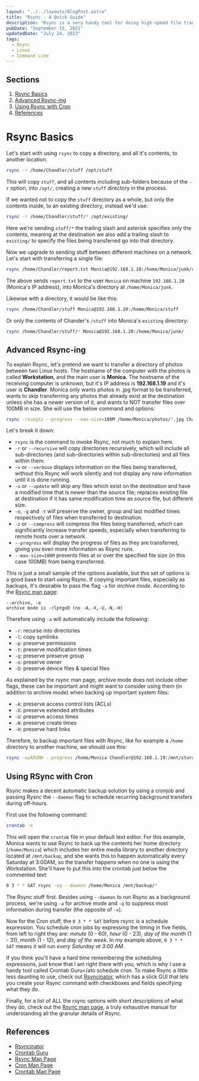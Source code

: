 ```yaml
---
layout: "../../layouts/BlogPost.astro"
title: "Rsync - A Quick Guide"
description: "Rsync is a very handy tool for doing high-speed file transfers between Linux hosts over a local network or remote hosts on the internet, such as EC2 instances on Amazon Web Services. You can pass options to Rsync to do things like recursive transfer (all files and sub-directories within the source directory are also transferred), ignore existing or newer files at the destination, and more."
pubDate: "September 15, 2021"
updatedDate: "July 24, 2023"
tags:
  - Rsync
  - Linux
  - Command Line
---
```


## Sections

1. [Rsync Basics](#basic)
2. [Advanced Rsync-ing](#advanced)
3. [Using Rsync with Cron](#cron)
4. [References](#ref)

<div id='basic'/>

# Rsync Basics

Let's start with using `rsync` to copy a directory, and all it's contents, to another location.

```bash
rsync -r /home/Chandler/stuff /opt/stuff
```

This will copy `stuff`, and all contents including sub-folders because of the `-r` option, into `/opt/`, creating a new `stuff` directory in the process.

If we wanted not to copy the `stuff` directory as a whole, but only the contents inside, to an existing directory, instead we'd use:

```bash
rsync -r /home/Chandler/stuff/* /opt/existing/
```

Here we're sending `stuff/*` the trailing slash and asterisk specifies only the contents, meaning at the destination we also add a trailing slash to `existing/` to specify the files being transferred go into that directory.

Now we upgrade to sending stuff between different machines on a network. Let's start with transferring a single file:

```bash
rsync /home/Chandler/report.txt Monica@192.168.1.20:/home/Monica/junk/report.txt
```

The above sends `report.txt` to the user `Monica` on machine `192.168.1.20` (Monica's IP address), into Monica's directory at `/home/Monica/junk`.

Likewise with a directory, it would be like this:

```bash
rsync /home/Chandler/stuff Monica@192.168.1.20:/home/Monica/stuff
```

Or only the contents of Chander's `/stuff` into Monica's `existing` directory:

```bash
rsync /home/Chandler/stuff/* Monica@192.168.1.20:/home/Monica/junk/
```

<div id='advanced'/>

## Advanced Rsync-ing

To explain Rsync, let's pretend we want to transfer a directory of photos between two Linux hosts. The hostname of the computer with the photos is called **Workstation**, and the main user is **Monica**. The hostname of the receiving computer is unknown, but it's IP address is **192.168.1.19** and it's user is **Chandler**. Monica only wants photos in .jpg format to be transferred, wants to skip transferring any photos that already exist at the destination unless she has a newer version of it, and wants to NOT transfer files over 100MB in size. She will use the below command and options:

```bash
rsync -rvuogtz --progress --max-size=100M /home/Monica/photos/*.jpg Chandler@192.168.1.19:/mnt/storage/photos/
```

Let's break it down:

- `rsync` is the command to invoke Rsync, not much to explain here.
- `-r` or `--recursive` will copy directories recursively, which will include all sub-directories (and sub-directories within sub-directories) and all files within them.
- `-v` or `--verbose` displays information on the files being transferred, without this Rsync will work silently and not display any new information until it is done running.
- `-u` or `--update` will skip any files which exist on the destination and have a modified time that is newer than the source file; replaces existing file at destination if it has same modification time as source file, but different size.
- `-o`, `-g` and `-t` will preserve the owner, group and last modified times respectively of files when transferred to destination.
- `-z` or `--compress` will compress the files being transferred, which can significantly increase transfer speeds, especially when transferring to remote hosts over a network.
- `--progress` will display the progress of files as they are transferred, giving you even more information as Rsync runs.
- `--max-size=100M` prevents files at or over the specified file size (in this case 100MB) from being transferred.

This is just a small sample of the options available, but this set of options is a good base to start using Rsync. If copying important files, especially as backups, it's desirable to pass the flag `-a` for _archive mode_. According to the <a href="hhttps://download.samba.org/pub/rsync/rsync.1#opt--archive" target="_blank">Rsync man page</a>:

```
--archive, -a
archive mode is -rlptgoD (no -A,-X,-U,-N,-H)
```

Therefore using `-a` will automatically include the following:

- `-r`: recurse into directories
- `-l`: copy symlinks
- `-p`: preserve permissions
- `-t`: preserve modification times
- `-g`: preserve preserve group
- `-o`: preserve owner
- `-D`: preserve device files & special files

As explained by the rsync man page, archive mode does not include other flags, these can be important and might want to consider using them (in addition to archive mode) when backing up important system files:

- `-A`: preserve access control lists (ACLs)
- `-X`: preserve extended attributes
- `-U`: preserve access times
- `-N`: preserve create times
- `-H`: preserve hard links

Therefore, to backup important files with Rsync, like for example a `/home` directory to another machine, we should use this:

```bash
rsync -azAXUNH --progress /home/Monica Chandler@192.168.1.19:/mnt/storage/backups
```

<div id='cron'/>

## Using RSync with Cron

Rsync makes a decent automatic backup solution by using a cronjob and passing Rysnc the `--daemon` flag to schedule recurring background transfers during off-hours.

First use the following command:

```bash
crontab -e
```

This will open the `crontab` file in your default text editor. For this example, Monica wants to use Rsync to back up the contents her home directory (`/home/Monica`) which includes her entire media library to another directory located at `/mnt/backup`, and she wants this to happen automatically every Saturday at 3:00AM, so the transfer happens when no one is using the Workstation. She'll have to put this into the crontab just below the commented text:

```bash
0 3 * * SAT rsync -aq --daemon /home/Monica /mnt/backup/*
```

The Rsync stuff first. Besides using `--daemon` to run Rsync as a background process, we're using `-a` for archive mode and `-q` to suppress most information during transfer (the opposite of `-v`).

Now for the Cron stuff, the `0 3 * * SAT` before rsync is a schedule expression. You schedule cron jobs by expressing the timing in five fields, from left to right they are: _minute_ (0 - 60), _hour_ (0 - 23), _day of the month_ (1 - 31), _month_ (1 - 12), and _day of the week_. In my example above, `0 3 * * SAT` means it will run _every Saturday at 3:00 AM_.

If you think you'll have a hard time remembering the scheduling expressions, just know that I am right there with you, which is why I use a handy tool called <ato href="https://crontab.guru" target="_blank" rel="noopener noreferrer">Crontab Guru</ato schedule cron. To make Rsync a little less daunting to use, check out <a href="https://www.rsyncinator.app/web" target="_blank" rel="noopener noreferrer">Rsyncinator</a>, which has a slick GUI that lets you create your Rsync command with checkboxes and fields specifying what they do.

Finally, for a list of ALL the rsync options with short descriptions of what they do, check out the <a href="https://download.samba.org/pub/rsync/rsync.1" target="_blank">Rsync man page</a>, a truly exhaustive manual for understanding all the granular details of Rsync.

<div id='ref'/>

## References

- <a href="https://www.rsyncinator.app/web" target="_blank" rel="noopener noreferrer">Rsyncinator</a>
- <a href="https://crontab.guru" target="_blank" rel="noopener noreferrer">Crontab Guru</a>
- <a href="https://download.samba.org/pub/rsync/rsync.1" target="_blank">Rsync Man Page</a>
- <a href="https://man7.org/linux/man-pages/man8/cron.8.html" target="_blank">Cron Man Page</a>
- <a href="https://man7.org/linux/man-pages/man5/crontab.5.html" target="_blank">Crontab Man Page</a>
